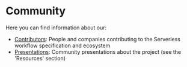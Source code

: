 # Community  

Here you can find information about our:

- [Contributors](contributors.md): People and companies contributing to the
  Serverless workflow specification and ecosystem
- [Presentations](https://serverlessworkflow.io/): Community presentations about the project (see the 'Resources' section)